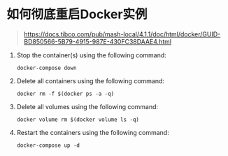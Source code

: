 # 如何彻底重启Docker实例

> https://docs.tibco.com/pub/mash-local/4.1.1/doc/html/docker/GUID-BD850566-5B79-4915-987E-430FC38DAAE4.html

1. Stop the container(s) using the following command:

   ```
   docker-compose down
   ```

2. Delete all containers using the following command:

   ```
   docker rm -f $(docker ps -a -q)
   ```

3. Delete all volumes using the following command:

   ```
   docker volume rm $(docker volume ls -q)
   ```

4. Restart the containers using the following command:

   ```
   docker-compose up -d
   ```

